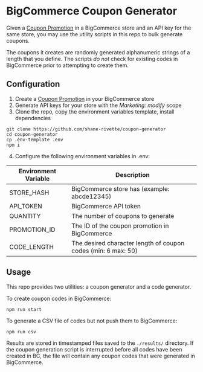 
# BigCommerce Coupon Generator
Given a [Coupon Promotion](https://support.bigcommerce.com/s/article/Coupon-Promotions?language=en_US) in a BigCommerce store and an API key for the same store, you may use the utility scripts in this repo to bulk generate coupons.

The coupons it creates are randomly generated alphanumeric strings of a length that you define. The scripts _do not_ check for existing codes in BigCommerce prior to attempting to create them.

## Configuration

1. Create a [Coupon Promotion](https://support.bigcommerce.com/s/article/Coupon-Promotions?language=en_US) in your BigCommerce store
2. Generate API keys for your store with the _Marketing: modify_ scope
3. Clone the repo, copy the environment variables template, install dependencies
```
git clone https://github.com/shane-rivette/coupon-generator
cd coupon-generator
cp .env-template .env
npm i
```
4. Configure the following environment variables in .env:

| Environment Variable | Description                                                   |
|----------------------|---------------------------------------------------------------|
| STORE_HASH           | BigCommerce store has (example: abcde12345)                   |
| API_TOKEN            | BigCommerce API token                                         |
| QUANTITY             | The number of coupons to generate                             
| PROMOTION_ID         | The ID of the coupon promotion in BigCommerce
| CODE_LENGTH          | The desired character length of coupon codes (min: 6 max: 50) |

## Usage

This repo provides two utilities: a coupon generator and a code generator.

To create coupon codes in BigCommerce:
```
npm run start
```

To generate a CSV file of codes but not push them to BigCommerce:
```
npm run csv
```

Results are stored in timestamped files saved to the `./results/` directory. If the coupon generation script is interrupted before all codes have been created in BC, the file will contain any coupon codes that were generated in BigCommerce.
